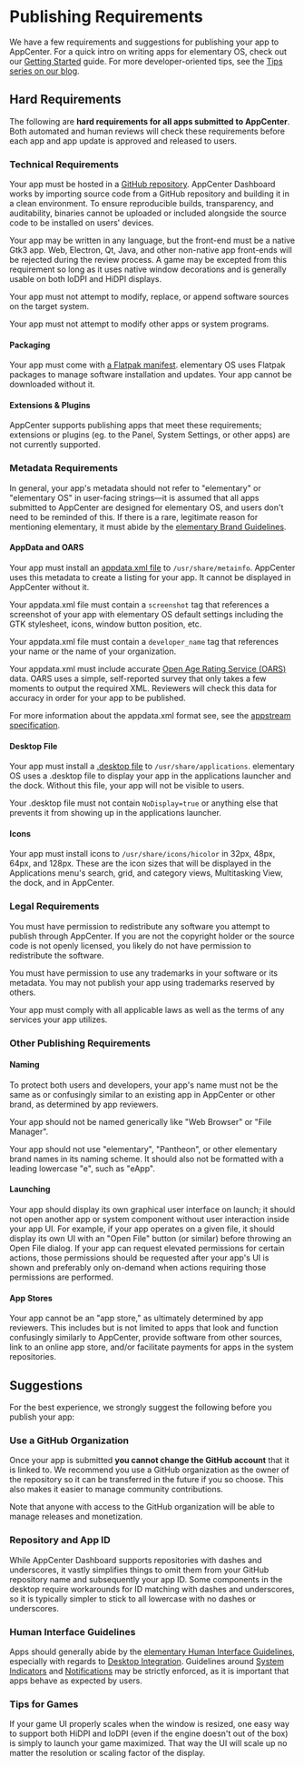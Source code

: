 # Publishing Requirements

We have a few requirements and suggestions for publishing your app to AppCenter. For a quick intro on writing apps for elementary OS, check out our [Getting Started](../) guide. For more developer-oriented tips, see the [Tips series on our blog](https://blog.elementary.io/tags/#developer-tips).

## Hard Requirements

The following are **hard requirements for all apps submitted to AppCenter**. Both automated and human reviews will check these requirements before each app and app update is approved and released to users.

### Technical Requirements

Your app must be hosted in a [GitHub repository](https://docs.elementary.io/develop/writing-apps/hello-world#pushing-to-github). AppCenter Dashboard works by importing source code from a GitHub repository and building it in a clean environment. To ensure reproducible builds, transparency, and auditability, binaries cannot be uploaded or included alongside the source code to be installed on users' devices.

Your app may be written in any language, but the front-end must be a native Gtk3 app. Web, Electron, Qt, Java, and other non-native app front-ends will be rejected during the review process. A game may be excepted from this requirement so long as it uses native window decorations and is generally usable on both loDPI and HiDPI displays.

Your app must not attempt to modify, replace, or append software sources on the target system.

Your app must not attempt to modify other apps or system programs.

#### Packaging

Your app must come with [a Flatpak manifest](https://docs.elementary.io/develop/writing-apps/our-first-app/packaging). elementary OS uses Flatpak packages to manage software installation and updates. Your app cannot be downloaded without it.

#### Extensions & Plugins

AppCenter supports publishing apps that meet these requirements; extensions or plugins \(eg. to the Panel, System Settings, or other apps\) are not currently supported.

### Metadata Requirements

In general, your app's metadata should not refer to "elementary" or "elementary OS" in user-facing strings—it is assumed that all apps submitted to AppCenter are designed for elementary OS, and users don't need to be reminded of this. If there is a rare, legitimate reason for mentioning elementary, it must abide by the [elementary Brand Guidelines](https://elementary.io/brand).

#### AppData and OARS

Your app must install an [appdata.xml file](https://docs.elementary.io/develop/writing-apps/our-first-app#appdata-xml) to `/usr/share/metainfo`. AppCenter uses this metadata to create a listing for your app. It cannot be displayed in AppCenter without it.

Your appdata.xml file must contain a `screenshot` tag that references a screenshot of your app with elementary OS default settings including the GTK stylesheet, icons, window button position, etc.

Your appdata.xml file must contain a `developer_name` tag that references your name or the name of your organization.

Your appdata.xml must include accurate [Open Age Rating Service \(OARS\)](https://hughsie.github.io/oars/) data. OARS uses a simple, self-reported survey that only takes a few moments to output the required XML. Reviewers will check this data for accuracy in order for your app to be published.

For more information about the appdata.xml format see, see the [appstream specification](https://www.freedesktop.org/software/appstream/docs/chap-Quickstart.html#sect-Quickstart-DesktopApps).

#### Desktop File

Your app must install a [.desktop file](https://docs.elementary.io/develop/writing-apps/our-first-app#the-desktop-file) to `/usr/share/applications`. elementary OS uses a .desktop file to display your app in the applications launcher and the dock. Without this file, your app will not be visible to users.

Your .desktop file must not contain `NoDisplay=true` or anything else that prevents it from showing up in the applications launcher.

#### Icons

Your app must install icons to `/usr/share/icons/hicolor` in 32px, 48px, 64px, and 128px. These are the icon sizes that will be displayed in the Applications menu's search, grid, and category views, Multitasking View, the dock, and in AppCenter.

### Legal Requirements

You must have permission to redistribute any software you attempt to publish through AppCenter. If you are not the copyright holder or the source code is not openly licensed, you likely do not have permission to redistribute the software.

You must have permission to use any trademarks in your software or its metadata. You may not publish your app using trademarks reserved by others.

Your app must comply with all applicable laws as well as the terms of any services your app utilizes.

### Other Publishing Requirements

#### Naming

To protect both users and developers, your app's name must not be the same as or confusingly similar to an existing app in AppCenter or other brand, as determined by app reviewers.

Your app should not be named generically like "Web Browser" or "File Manager".

Your app should not use "elementary", "Pantheon", or other elementary brand names in its naming scheme. It should also not be formatted with a leading lowercase "e", such as "eApp".

#### Launching

Your app should display its own graphical user interface on launch; it should not open another app or system component without user interaction inside your app UI. For example, if your app operates on a given file, it should display its own UI with an "Open File" button \(or similar\) before throwing an Open File dialog. If your app can request elevated permissions for certain actions, those permissions should be requested after your app's UI is shown and preferably only on-demand when actions requiring those permissions are performed.

#### App Stores

Your app cannot be an "app store," as ultimately determined by app reviewers. This includes but is not limited to apps that look and function confusingly similarly to AppCenter, provide software from other sources, link to an online app store, and/or facilitate payments for apps in the system repositories.

## Suggestions

For the best experience, we strongly suggest the following before you publish your app:

### Use a GitHub Organization

Once your app is submitted **you cannot change the GitHub account** that it is linked to. We recommend you use a GitHub organization as the owner of the repository so it can be transferred in the future if you so choose. This also makes it easier to manage community contributions.

Note that anyone with access to the GitHub organization will be able to manage releases and monetization.

### Repository and App ID

While AppCenter Dashboard supports repositories with dashes and underscores, it vastly simplifies things to omit them from your GitHub repository name and subsequently your app ID. Some components in the desktop require workarounds for ID matching with dashes and underscores, so it is typically simpler to stick to all lowercase with no dashes or underscores.

### Human Interface Guidelines

Apps should generally abide by the [elementary Human Interface Guidelines](https://elementary.io/docs/human-interface-guidelines), especially with regards to [Desktop Integration](https://elementary.io/docs/human-interface-guidelines#desktop-integration). Guidelines around [System Indicators](https://elementary.io/docs/human-interface-guidelines#system-indicators) and [Notifications](https://elementary.io/docs/human-interface-guidelines#notifications) may be strictly enforced, as it is important that apps behave as expected by users.

### Tips for Games

If your game UI properly scales when the window is resized, one easy way to support both HiDPI and loDPI \(even if the engine doesn't out of the box\) is simply to launch your game maximized. That way the UI will scale up no matter the resolution or scaling factor of the display.

